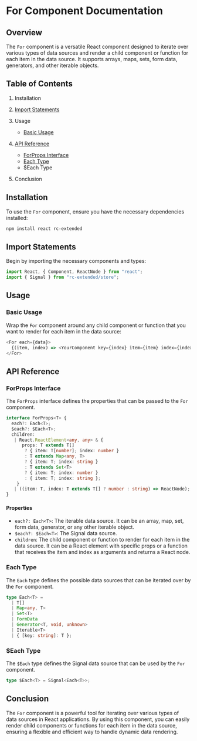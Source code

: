 # For Component Documentation

## Overview

The `For` component is a versatile React component designed to iterate over various types of data sources and render a child component or function for each item in the data source. It supports arrays, maps, sets, form data, generators, and other iterable objects.

## Table of Contents

1. Installation
2. [Import Statements](#import-statements)
3. Usage
    - [Basic Usage](#basic-usage)

4. [API Reference](#api-reference)
    - [ForProps Interface](#forprops-interface)
    - [Each Type](#each-type)
    - $Each Type

5. Conclusion

## Installation

To use the `For` component, ensure you have the necessary dependencies installed:

```bash
npm install react rc-extended
```

## Import Statements

Begin by importing the necessary components and types:

```javascript
import React, { Component, ReactNode } from "react";
import { Signal } from "rc-extended/store";
```

## Usage

### Basic Usage

Wrap the `For` component around any child component or function that you want to render for each item in the data source:

```javascript
<For each={data}>
  {(item, index) => <YourComponent key={index} item={item} index={index} />}
</For>
```

## API Reference

### ForProps Interface

The `ForProps` interface defines the properties that can be passed to the `For` component.

```typescript
interface ForProps<T> {
  each?: Each<T>;
  $each?: $Each<T>;
  children:
   | React.ReactElement<any, any> & {
      props: T extends T[]
       ? { item: T[number]; index: number }
       : T extends Map<any, T>
       ? { item: T; index: string }
       : T extends Set<T>
       ? { item: T; index: number }
       : { item: T; index: string };
    }
   | ((item: T, index: T extends T[] ? number : string) => ReactNode);
}
```

#### Properties

- `each?: Each<T>`: The iterable data source. It can be an array, map, set, form data, generator, or any other iterable object.
- `$each?: $Each<T>`: The Signal data source.
- `children`: The child component or function to render for each item in the data source. It can be a React element with specific props or a function that receives the item and index as arguments and returns a React node.

### Each Type

The `Each` type defines the possible data sources that can be iterated over by the `For` component.

```typescript
type Each<T> =
  | T[]
  | Map<any, T>
  | Set<T>
  | FormData
  | Generator<T, void, unknown>
  | Iterable<T>
  | { [key: string]: T };
```

### $Each Type

The `$Each` type defines the Signal data source that can be used by the `For` component.

```typescript
type $Each<T> = Signal<Each<T>>;
```

## Conclusion

The `For` component is a powerful tool for iterating over various types of data sources in React applications. By using this component, you can easily render child components or functions for each item in the data source, ensuring a flexible and efficient way to handle dynamic data rendering.
